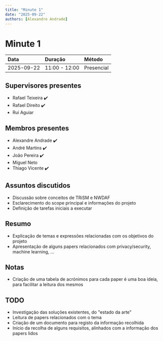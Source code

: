 ```yaml
---
title: "Minute 1"
date: "2025-09-22"
authors: [Alexandre Andrade]
---
```


# Minute 1

| **Data** | **Duração** | **Método** | 
|:----------|:------------|:-------------|
| 2025-09-22 | 11:00 - 12:00| Presencial |

## Supervisores presentes
- Rafael Teixeira ✔️
- Rafael Direito ✔️
- Rui Aguiar 

## Membros presentes
- Alexandre Andrade ✔️
- André Martins ✔️
- João Pereira ✔️
- Miguel Neto 
- Thiago Vicente ✔️

## Assuntos discutidos
- Discussão sobre conceitos de TRiSM e NWDAF
- Esclarecimento do scope principal e informações do projeto
- Definição de tarefas iniciais a executar

## Resumo
- Explicação de temas e expressões relacionadas com os objetivos do projeto
- Apresentação de alguns papers relacionados com privacy/security, machine learning, ...

## Notas
- Criação de uma tabela de acrónimos para cada paper é uma boa ideia, para facilitar a leitura dos mesmos

## TODO
- Investigação das soluções existentes, do "estado da arte"
- Leitura de papers relacionados com o tema
- Criação de um documento para registo da informação recolhida
- Início da recolha de alguns requisitos, alinhados com a informação dos papers lidos